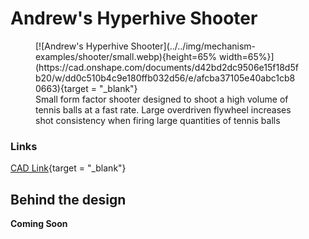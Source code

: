 <meta property="og:title" content="Shooter CAD Example: Hyperhive Shooter">
<meta property="og:type" content="website">
<meta property="og:url" content="https://www.frcdesign.org/mechanism-examples/shooter/examples/small/">
<meta property="og:image" content="https://www.frcdesign.org/img/mechanism-examples/shooter/small.webp">
<meta name="theme-color" content="#4CAE4F">
<meta name="twitter:card" content="summary_large_image">

# Andrew's Hyperhive Shooter

<figure markdown="span">
[![Andrew's Hyperhive Shooter](../../img/mechanism-examples/shooter/small.webp){height=65% width=65%}](https://cad.onshape.com/documents/d42bd2dc9506e15f18d5fb20/w/dd0c510b4c9e180ffb032d56/e/afcba37105e40abc1cb80663){target = "_blank"}
<figcaption>Small form factor shooter designed to shoot a high volume of tennis balls at a fast rate. Large overdriven flywheel increases shot consistency when firing large quantities of tennis balls</figcaption>
</figure>

### Links

[CAD Link](https://cad.onshape.com/documents/d42bd2dc9506e15f18d5fb20/w/dd0c510b4c9e180ffb032d56/e/afcba37105e40abc1cb80663){target = "_blank"}

## Behind the design

**Coming Soon**


<br>